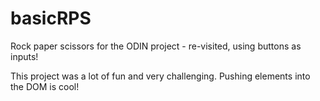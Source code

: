 # basicRPS
Rock paper scissors for the ODIN project - re-visited, using buttons as inputs!

This project was a lot of fun and very challenging. Pushing elements into the DOM is cool!